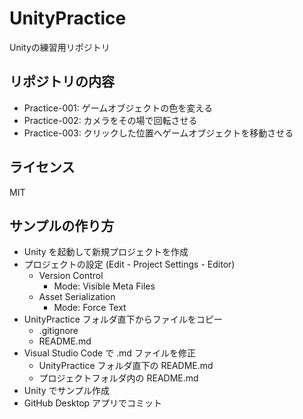 # UnityPractice
Unityの練習用リポジトリ

## リポジトリの内容
- Practice-001: ゲームオブジェクトの色を変える
- Practice-002: カメラをその場で回転させる
- Practice-003: クリックした位置へゲームオブジェクトを移動させる

## ライセンス
MIT

## サンプルの作り方
- Unity を起動して新規プロジェクトを作成
- プロジェクトの設定 (Edit - Project Settings - Editor)
  - Version Control
    - Mode: Visible Meta Files
  - Asset Serialization
    - Mode: Force Text
- UnityPractice フォルダ直下からファイルをコピー
  - .gitignore
  - README.md
- Visual Studio Code で .md ファイルを修正
  - UnityPractice フォルダ直下の README.md
  - プロジェクトフォルダ内の README.md
- Unity でサンプル作成
- GitHub Desktop アプリでコミット
